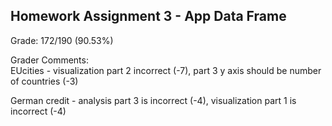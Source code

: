 ## Homework Assignment 3 - App Data Frame

Grade: 172/190 (90.53%)

Grader Comments:  
EUcities - visualization part 2 incorrect (-7), part 3 y axis should be number of countries (-3)

German credit - analysis part 3 is incorrect (-4), visualization part 1 is incorrect (-4)
